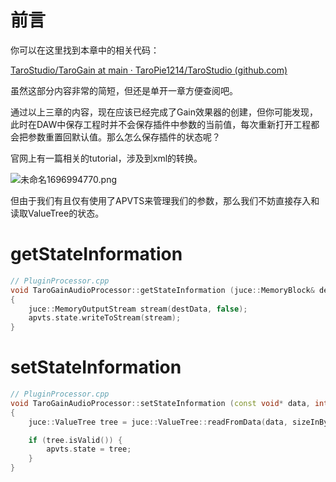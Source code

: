 # 前言

你可以在这里找到本章中的相关代码：

[TaroStudio/TaroGain at main · TaroPie1214/TaroStudio (github.com)](https://github.com/TaroPie1214/TaroStudio/tree/main/TaroGain)

虽然这部分内容非常的简短，但还是单开一章方便查阅吧。

通过以上三章的内容，现在应该已经完成了Gain效果器的创建，但你可能发现，此时在DAW中保存工程时并不会保存插件中参数的当前值，每次重新打开工程都会把参数重置回默认值。那么怎么保存插件的状态呢？

官网上有一篇相关的tutorial，涉及到xml的转换。

![未命名1696994770.png](https://cdn.jsdelivr.net/gh/TaroPie1214/blogImage@master/img/%E6%9C%AA%E5%91%BD%E5%90%8D1696994770.png)

但由于我们有且仅有使用了APVTS来管理我们的参数，那么我们不妨直接存入和读取ValueTree的状态。

# getStateInformation

```cpp
// PluginProcessor.cpp
void TaroGainAudioProcessor::getStateInformation (juce::MemoryBlock& destData)
{
    juce::MemoryOutputStream stream(destData, false);
    apvts.state.writeToStream(stream);
}
```

# setStateInformation

```cpp
// PluginProcessor.cpp
void TaroGainAudioProcessor::setStateInformation (const void* data, int sizeInBytes)
{
    juce::ValueTree tree = juce::ValueTree::readFromData(data, sizeInBytes);

    if (tree.isValid()) {
        apvts.state = tree;
    }
}
```
